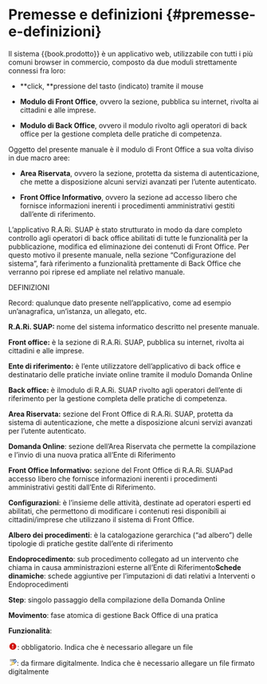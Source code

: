 # Premesse e definizioni {#premesse-e-definizioni}

Il sistema {{book.prodotto}} è un applicativo web, utilizzabile con tutti i più comuni browser in commercio, composto da due moduli strettamente connessi fra loro:  

* **click, **pressione del tasto \(indicato\) tramite il mouse  

* **Modulo di Front Office**, ovvero la sezione, pubblica su internet, rivolta ai cittadini e alle imprese.

* **Modulo di Back Office**, ovvero il modulo rivolto agli operatori di back office per la gestione completa delle pratiche di competenza.


Oggetto del presente manuale è il modulo di Front Office a sua volta diviso in due macro aree:

* **Area Riservata**, ovvero la sezione, protetta da sistema di autenticazione, che mette a disposizione alcuni servizi avanzati per l’utente autenticato.

* **Front Office Informativo**, ovvero la sezione ad accesso libero che fornisce informazioni inerenti i procedimenti amministrativi gestiti dall’ente di riferimento.


L’applicativo R.A.Ri. SUAP è stato strutturato in modo da dare completo controllo agli operatori di back office abilitati di tutte le funzionalità per la pubblicazione, modifica ed eliminazione dei contenuti di Front Office. Per questo motivo il presente manuale, nella sezione “Configurazione del sistema”, farà riferimento a funzionalità prettamente di Back Office che verranno poi riprese ed ampliate nel relativo manuale.

DEFINIZIONI

Record: qualunque dato presente nell’applicativo, come ad esempio un’anagrafica, un’istanza, un allegato, etc.

**R.A.Ri. SUAP:** nome del sistema informatico descritto nel presente manuale.

**Front office:** è la sezione di R.A.Ri. SUAP, pubblica su internet, rivolta ai cittadini e alle imprese.

**Ente di riferimento:** è l’ente utilizzatore dell’applicativo di back office e destinatario delle pratiche inviate online tramite il modulo Domanda Online

**Back office:** è ilmodulo di R.A.Ri. SUAP rivolto agli operatori dell’ente di riferimento per la gestione completa delle pratiche di competenza.

**Area Riservata:** sezione del Front Office di R.A.Ri. SUAP, protetta da sistema di autenticazione, che mette a disposizione alcuni servizi avanzati per l’utente autenticato.

**Domanda Online**: sezione dell’Area Riservata che permette la compilazione e l’invio di una nuova pratica all’Ente di Riferimento

**Front Office Informativo:** sezione del Front Office di R.A.Ri. SUAPad accesso libero che fornisce informazioni inerenti i procedimenti amministrativi gestiti dall’Ente di Riferimento.

**Configurazioni**: è l’insieme delle attività, destinate ad operatori esperti ed abilitati, che permettono di modificare i contenuti resi disponibili ai cittadini\/imprese che utilizzano il sistema di Front Office.

**Albero dei procedimenti**: è la catalogazione gerarchica \(“ad albero”\) delle tipologie di pratiche gestite dall’ente di riferimento

**Endoprocedimento**: sub procedimento collegato ad un intervento che chiama in causa amministrazioni esterne all’Ente di Riferimento**Schede dinamiche**: schede aggiuntive per l’imputazioni di dati relativi a Interventi o Endoprocedimenti

**Step**: singolo passaggio della compilazione della Domanda Online

**Movimento**: fase atomica di gestione Back Office di una pratica

**Funzionalità**:

![](assets/immagine1.png): obbligatorio. Indica che è necessario allegare un file

![](assets/immagine2.png): da firmare digitalmente. Indica che è necessario allegare un file firmato digitalmente

